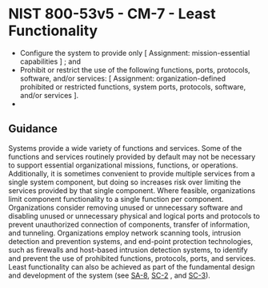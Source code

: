 # NIST 800-53v5 - CM-7 - Least Functionality
- Configure the system to provide only \[ Assignment: mission-essential capabilities \] ; and
- Prohibit or restrict the use of the following functions, ports, protocols, software, and/or services: \[ Assignment: organization-defined prohibited or restricted functions, system ports, protocols, software, and/or services \].
- 
## Guidance
Systems provide a wide variety of functions and services. Some of the functions and services routinely provided by default may not be necessary to support essential organizational missions, functions, or operations. Additionally, it is sometimes convenient to provide multiple services from a single system component, but doing so increases risk over limiting the services provided by that single component. Where feasible, organizations limit component functionality to a single function per component. Organizations consider removing unused or unnecessary software and disabling unused or unnecessary physical and logical ports and protocols to prevent unauthorized connection of components, transfer of information, and tunneling. Organizations employ network scanning tools, intrusion detection and prevention systems, and end-point protection technologies, such as firewalls and host-based intrusion detection systems, to identify and prevent the use of prohibited functions, protocols, ports, and services. Least functionality can also be achieved as part of the fundamental design and development of the system (see [SA-8](#sa-8), [SC-2](#sc-2) , and [SC-3](#sc-3)).